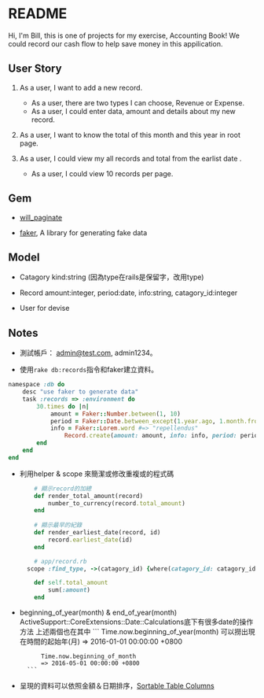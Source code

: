 # README
Hi, I'm Bill, this is one of projects for my exercise, Accounting Book!
We could record our cash flow to help save money in this appilication.

## User Story
1. As a user, I want to add a new record.
	- As a user, there are two types I can choose, Revenue or Expense.
	- As a user, I could enter data, amount and details about my new record.

2. As a user, I want to know the total of this month and this year in root page.

3. As a user, I could view my all records and total from the earlist date
 .
	- As a user, I could view 10 records per page.

## Gem

- [will_paginate](https://github.com/mislav/will_paginate)

- [faker](https://github.com/stympy/faker), A library for generating fake data


## Model
- Catagory kind:string (因為type在rails是保留字，改用type)

- Record amount:integer, period:date, info:string, catagory_id:integer

- User for devise


## Notes
- 測試帳戶： admin@test.com,  admin1234。

- 使用`rake db:records`指令和faker建立資料。
```ruby
namespace :db do
	desc "use faker to generate data"
	task :records => :environment do
		30.times do |n|
			amount = Faker::Number.between(1, 10)
			period = Faker::Date.between_except(1.year.ago, 1.month.from_now, Date.today)
			info = Faker::Lorem.word #=> "repellendus"
				Record.create(amount: amount, info: info, period: period, catagory_id: 2, user_id: User.last.id)
		end
	end
end
```

- 利用helper & scope 來簡潔或修改重複或的程式碼
	```ruby
		# 顯示record的加總
		def render_total_amount(record) 
			number_to_currency(record.total_amount)
		end
		
		# 顯示最早的紀錄
		def render_earliest_date(record, id)
			record.earliest_date(id)
		end

	```
	```ruby
		# app/record.rb
	  scope :find_type, ->(catagory_id) {where(catagory_id: catagory_id)}

		def self.total_amount
			sum(:amount)
		end
	```

- beginning_of_year(month) & end_of_year(month)
	ActiveSupport::CoreExtensions::Date::Calculations底下有很多date的操作方法
  上述兩個也在其中
		```
			Time.now.beginning_of_year(month) 可以撈出現在時間的起始年(月)
			=> 2016-01-01 00:00:00 +0800

			Time.now.beginning_of_month
			=> 2016-05-01 00:00:00 +0800
		```

- 呈現的資料可以依照金額＆日期排序，[Sortable Table Columns](http://railscasts.com/episodes/228-sortable-table-columns)


